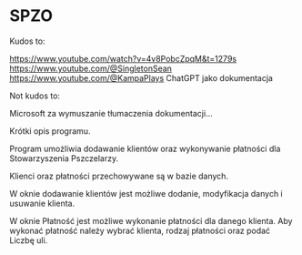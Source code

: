 # SPZO

Kudos to:

https://www.youtube.com/watch?v=4v8PobcZpqM&t=1279s
https://www.youtube.com/@SingletonSean
https://www.youtube.com/@KampaPlays
ChatGPT jako dokumentacja

Not kudos to:

Microsoft za wymuszanie tłumaczenia dokumentacji...

Krótki opis programu.

Program umożliwia dodawanie klientów oraz wykonywanie płatności dla Stowarzyszenia Pszczelarzy. 

Klienci oraz płatności przechowywane są w bazie danych.

W oknie dodawanie klientów jest możliwe dodanie, modyfikacja danych i usuwanie klienta.

W oknie Płatność jest możliwe wykonanie płatności dla danego klienta.
Aby wykonać płatność należy wybrać klienta, rodzaj płatności oraz podać Liczbę uli.
